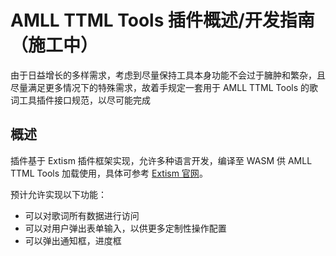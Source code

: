 # AMLL TTML Tools 插件概述/开发指南（施工中）

由于日益增长的多样需求，考虑到尽量保持工具本身功能不会过于臃肿和繁杂，且尽量满足更多情况下的特殊需求，故着手规定一套用于 AMLL TTML Tools 的歌词工具插件接口规范，以尽可能完成

## 概述

插件基于 Extism 插件框架实现，允许多种语言开发，编译至 WASM 供 AMLL TTML Tools 加载使用，具体可参考 [Extism 官网](https://extism.org/)。

预计允许实现以下功能：

- 可以对歌词所有数据进行访问
- 可以对用户弹出表单输入，以供更多定制性操作配置
- 可以弹出通知框，进度框
